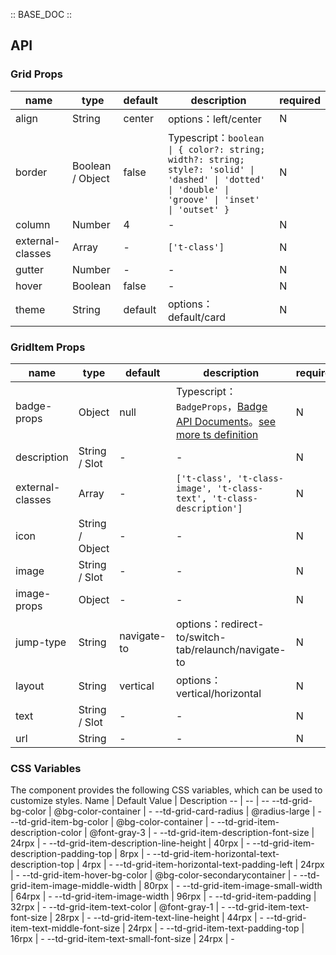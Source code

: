 :: BASE_DOC ::

## API
### Grid Props

name | type | default | description | required
-- | -- | -- | -- | --
align | String | center | options：left/center | N
border | Boolean / Object | false | Typescript：`boolean \| { color?: string; width?: string; style?: 'solid' \| 'dashed' \| 'dotted' \| 'double' \| 'groove' \| 'inset' \| 'outset' }` | N
column | Number | 4 | \- | N
external-classes | Array | - | `['t-class']` | N
gutter | Number | - | \- | N
hover | Boolean | false | \- | N
theme | String | default | options：default/card | N

### GridItem Props

name | type | default | description | required
-- | -- | -- | -- | --
badge-props | Object | null | Typescript：`BadgeProps`，[Badge API Documents](./badge?tab=api)。[see more ts definition](https://github.com/Tencent/tdesign-miniprogram/tree/develop/src/grid-item/type.ts) | N
description | String / Slot | - | \- | N
external-classes | Array | - | `['t-class', 't-class-image', 't-class-text', 't-class-description']` | N
icon | String / Object | - | \- | N
image | String / Slot | - | \- | N
image-props | Object | - | \- | N
jump-type | String | navigate-to | options：redirect-to/switch-tab/relaunch/navigate-to | N
layout | String | vertical | options：vertical/horizontal | N
text | String / Slot | - | \- | N
url | String | - | \- | N


### CSS Variables
The component provides the following CSS variables, which can be used to customize styles.
Name | Default Value | Description 
-- | -- | --
--td-grid-bg-color | @bg-color-container | - 
--td-grid-card-radius | @radius-large | - 
--td-grid-item-bg-color | @bg-color-container | - 
--td-grid-item-description-color | @font-gray-3 | - 
--td-grid-item-description-font-size | 24rpx | - 
--td-grid-item-description-line-height | 40rpx | - 
--td-grid-item-description-padding-top | 8rpx | - 
--td-grid-item-horizontal-text-description-top | 4rpx | - 
--td-grid-item-horizontal-text-padding-left | 24rpx | - 
--td-grid-item-hover-bg-color | @bg-color-secondarycontainer | - 
--td-grid-item-image-middle-width | 80rpx | - 
--td-grid-item-image-small-width | 64rpx | - 
--td-grid-item-image-width | 96rpx | - 
--td-grid-item-padding | 32rpx | - 
--td-grid-item-text-color | @font-gray-1 | - 
--td-grid-item-text-font-size | 28rpx | - 
--td-grid-item-text-line-height | 44rpx | - 
--td-grid-item-text-middle-font-size | 24rpx | - 
--td-grid-item-text-padding-top | 16rpx | - 
--td-grid-item-text-small-font-size | 24rpx | - 
